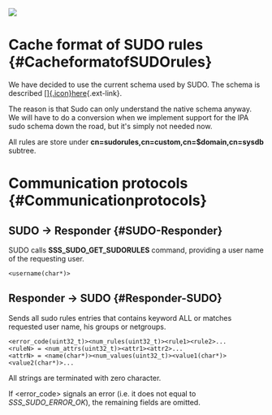 [![](https://fedorahosted.org/sssd/raw-attachment/wiki/DesignDocs/SUDOIntegrationNewApproach/sudo_highlevel_v2.png)](https://fedorahosted.org/sssd/attachment/wiki/DesignDocs/SUDOIntegrationNewApproach/sudo_highlevel_v2.png)

Cache format of SUDO rules {#CacheformatofSUDOrules}
==========================

We have decided to use the current schema used by SUDO. The schema is
described
[[​]{.icon}here](http://www.gratisoft.us/sudo/man/1.8.2/sudoers.ldap.man.html){.ext-link}.

The reason is that Sudo can only understand the native schema anyway. We
will have to do a conversion when we implement support for the IPA sudo
schema down the road, but it's simply not needed now.

All rules are store under
**cn=sudorules,cn=custom,cn=\$domain,cn=sysdb** subtree.

Communication protocols {#Communicationprotocols}
=======================

SUDO -&gt; Responder {#SUDO-Responder}
--------------------

SUDO calls **SSS\_SUDO\_GET\_SUDORULES** command, providing a user name
of the requesting user.

``` {.wiki}
<username(char*)>
```

Responder -&gt; SUDO {#Responder-SUDO}
--------------------

Sends all sudo rules entries that contains keyword ALL or matches
requested user name, his groups or netgroups.

``` {.wiki}
<error_code(uint32_t)><num_rules(uint32_t)><rule1><rule2>...
<ruleN> = <num_attrs(uint32_t)><attr1><attr2>...
<attrN> = <name(char*)><num_values(uint32_t)><value1(char*)><value2(char*)>...
```

All strings are terminated with zero character.

If &lt;error\_code&gt; signals an error (i.e. it does not equal to
*SSS\_SUDO\_ERROR\_OK*), the remaining fields are omitted.
